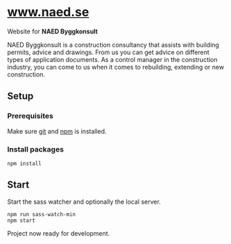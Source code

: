 # www.naed.se

Website for **NAED Byggkonsult**

NAED Byggkonsult is a construction consultancy that assists with building permits, advice and drawings. From us you can get advice on different types of application documents. As a control manager in the construction industry, you can come to us when it comes to rebuilding, extending or new construction.

## Setup

### Prerequisites

Make sure [git](https://git-scm.com/) and [npm](https://nodejs.org/en/) is installed.

### Install packages

```
npm install
```

## Start

Start the sass watcher and optionally the local server.

```
npm run sass-watch-min
npm start
```

Project now ready for development.
